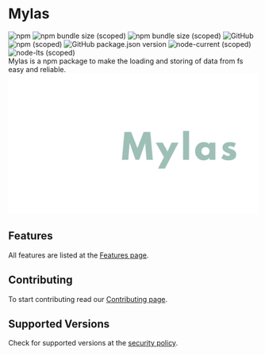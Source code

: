 # Mylas 
![npm](https://img.shields.io/npm/dt/@raouldeheer/mylas)
![npm bundle size (scoped)](https://img.shields.io/bundlephobia/min/@raouldeheer/mylas)
![npm bundle size (scoped)](https://img.shields.io/bundlephobia/minzip/@raouldeheer/mylas)
![GitHub](https://img.shields.io/github/license/raouldeheer/Mylas)
![npm (scoped)](https://img.shields.io/npm/v/@raouldeheer/mylas)
![GitHub package.json version](https://img.shields.io/github/package-json/v/raouldeheer/Mylas)
![node-current (scoped)](https://img.shields.io/node/v/@raouldeheer/mylas)
![node-lts (scoped)](https://img.shields.io/node/v-lts/@raouldeheer/mylas)   
Mylas is a npm package to make the loading and storing of data from fs easy and reliable.
![Logo](./.github/logo.svg)

## Features

All features are listed at the [Features page](https://github.com/raouldeheer/Mylas/blob/main/.github/FEATURES.md).  

## Contributing

To start contributing read our [Contributing page](https://github.com/raouldeheer/Mylas/blob/main/.github/CONTRIBUTING.md).  

## Supported Versions

Check for supported versions at the [security policy](https://github.com/raouldeheer/Mylas/security/policy).  
